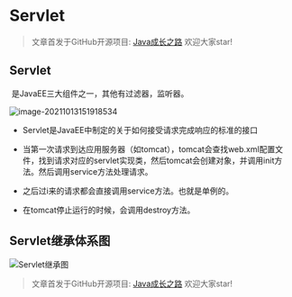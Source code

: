 # Servlet

> 文章首发于GitHub开源项目: [Java成长之路](https://github.com/shaoxiongdu/java-notes) 欢迎大家star!

## Servlet

​ 是JavaEE三大组件之一，其他有过滤器，监听器。

![image-20211013151918534](https://images-1301128659.cos.ap-beijing.myqcloud.com/image-20211013151918534.png)

- Servlet是JavaEE中制定的关于如何接受请求完成响应的标准的接口

- 当第一次请求到达应用服务器（如tomcat），tomcat会查找web.xml配置文件，找到请求对应的servlet实现类，然后tomcat会创建对象，并调用init方法。然后调用service方法处理请求。

- 之后过i来的请求都会直接调用service方法。也就是单例的。

- 在tomcat停止运行的时候，会调用destroy方法。

## Servlet继承体系图

![Servlet继承图](https://images-1301128659.cos.ap-beijing.myqcloud.com/Servlet%E7%BB%A7%E6%89%BF%E5%9B%BE.png)




> 文章首发于GitHub开源项目: [Java成长之路](https://github.com/shaoxiongdu/java-notes) 欢迎大家star!